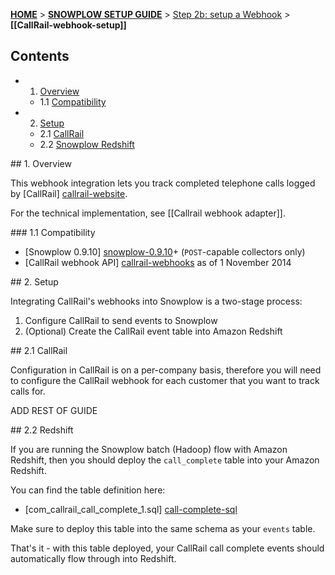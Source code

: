 <a name="top" />

[**HOME**](Home) > [**SNOWPLOW SETUP GUIDE**](Setting-up-Snowplow) > [Step 2b: setup a Webhook](Setting-up-a-webhook) > **[[CallRail-webhook-setup]]**

## Contents

- 1. [Overview](#overview)  
  - 1.1 [Compatibility](#compat)
- 2. [Setup](#setup)
  - 2.1 [CallRail](#setup-callrail)
  - 2.2 [Snowplow Redshift](#setup-redshift)

<a name="overview" />
## 1. Overview

This webhook integration lets you track completed telephone calls logged by [CallRail] [callrail-website].

For the technical implementation, see [[Callrail webhook adapter]].

<a name="compat" />
### 1.1 Compatibility

* [Snowplow 0.9.10] [snowplow-0.9.10]+ (`POST`-capable collectors only)
* [CallRail webhook API] [callrail-webhooks] as of 1 November 2014

<a name="setup" />
## 2. Setup

Integrating CallRail's webhooks into Snowplow is a two-stage process:

1. Configure CallRail to send events to Snowplow
2. (Optional) Create the CallRail event table into Amazon Redshift

<a name="setup-callrail" />
## 2.1 CallRail

Configuration in CallRail is on a per-company basis, therefore you will need to configure the CallRail webhook for each customer that you want to track calls for.

ADD REST OF GUIDE

<a name="setup-redshift" />
## 2.2 Redshift

If you are running the Snowplow batch (Hadoop) flow with Amazon Redshift, then you should deploy the `call_complete` table into your Amazon Redshift.

You can find the table definition here:

* [com_callrail_call_complete_1.sql] [call-complete-sql]

Make sure to deploy this table into the same schema as your `events` table.

That's it - with this table deployed, your CallRail call complete events should automatically flow through into Redshift.

[callrail-website]: http://www.callrail.com/
[callrail-webhooks]: https://support.callrail.com/hc/en-us/articles/201211133-Webhooks
[snowplow-0.9.10]: https://github.com/snowplow/snowplow/releases/tag/0.9.10

[call-complete-sql]: xxx 
